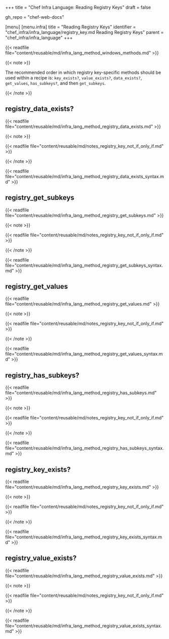 +++
title = "Chef Infra Language: Reading Registry Keys"
draft = false

gh_repo = "chef-web-docs"

[menu]
  [menu.infra]
    title = "Reading Registry Keys"
    identifier = "chef_infra/infra_language/registry_key.md Reading Registry Keys"
    parent = "chef_infra/infra_language"
+++

{{< readfile file="content/reusable/md/infra_lang_method_windows_methods.md" >}}

{{< note >}}

The recommended order in which registry key-specific methods should be
used within a recipe is: `key_exists?`, `value_exists?`, `data_exists?`,
`get_values`, `has_subkeys?`, and then `get_subkeys`.

{{< /note >}}

## registry_data_exists?

{{< readfile file="content/reusable/md/infra_lang_method_registry_data_exists.md" >}}

{{< note >}}

{{< readfile file="content/reusable/md/notes_registry_key_not_if_only_if.md" >}}

{{< /note >}}

{{< readfile file="content/reusable/md/infra_lang_method_registry_data_exists_syntax.md" >}}

## registry_get_subkeys

{{< readfile file="content/reusable/md/infra_lang_method_registry_get_subkeys.md" >}}

{{< note >}}

{{< readfile file="content/reusable/md/notes_registry_key_not_if_only_if.md" >}}

{{< /note >}}

{{< readfile file="content/reusable/md/infra_lang_method_registry_get_subkeys_syntax.md" >}}

## registry_get_values

{{< readfile file="content/reusable/md/infra_lang_method_registry_get_values.md" >}}

{{< note >}}

{{< readfile file="content/reusable/md/notes_registry_key_not_if_only_if.md" >}}

{{< /note >}}

{{< readfile file="content/reusable/md/infra_lang_method_registry_get_values_syntax.md" >}}

## registry_has_subkeys?

{{< readfile file="content/reusable/md/infra_lang_method_registry_has_subkeys.md" >}}

{{< note >}}

{{< readfile file="content/reusable/md/notes_registry_key_not_if_only_if.md" >}}

{{< /note >}}

{{< readfile file="content/reusable/md/infra_lang_method_registry_has_subkeys_syntax.md" >}}

## registry_key_exists?

{{< readfile file="content/reusable/md/infra_lang_method_registry_key_exists.md" >}}

{{< note >}}

{{< readfile file="content/reusable/md/notes_registry_key_not_if_only_if.md" >}}

{{< /note >}}

{{< readfile file="content/reusable/md/infra_lang_method_registry_key_exists_syntax.md" >}}

## registry_value_exists?

{{< readfile file="content/reusable/md/infra_lang_method_registry_value_exists.md" >}}

{{< note >}}

{{< readfile file="content/reusable/md/notes_registry_key_not_if_only_if.md" >}}

{{< /note >}}

{{< readfile file="content/reusable/md/infra_lang_method_registry_value_exists_syntax.md" >}}
